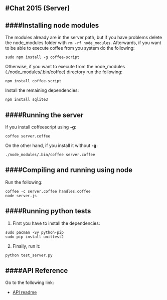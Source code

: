 #Chat 2015 (Server)
----

####Installing node modules  
----  
The modules already are in the server path, but if you have problems delete the node_modules folder with
```rm -rf node_modules```. Afterwards, if you want to be able to execute coffee from you system do the following:
```
sudo npm install -g coffee-script
```
Otherwise, if you want to execute from the node_modules (./node_modules/.bin/coffee) directory run the following:
```
npm install coffee-script
```
Install the remaining dependencies:
```
npm install sqlite3
```

####Running the server
----
If you install coffeescript using **-g**:
```
coffee server.coffee
```
On the other hand, if you install it without **-g**:
```
./node_modules/.bin/coffee server.coffee
```

####Compiling and running using node
----
Run the following:  
```
coffee -c server.coffee handles.coffee
node server.js
```

####Running python tests
----
1. First you have to install the dependencies:  

  ```
  sudo pacman -Sy python-pip
  sudo pip install unittest2
  ```

2. Finally, run it:  
  ```
  python test_server.py
  ```

####API Reference
----
Go to the following link:  
- [API readme](https://github.com/mira0993/chat2015/blob/master/server/API.md)
